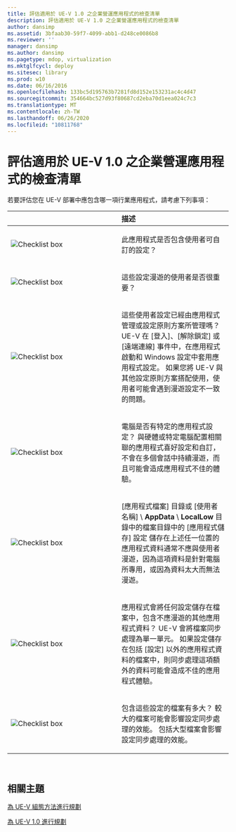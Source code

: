 ```yaml
---
title: 評估適用於 UE-V 1.0 之企業營運應用程式的檢查清單
description: 評估適用於 UE-V 1.0 之企業營運應用程式的檢查清單
author: dansimp
ms.assetid: 3bfaab30-59f7-4099-abb1-d248ce0086b8
ms.reviewer: ''
manager: dansimp
ms.author: dansimp
ms.pagetype: mdop, virtualization
ms.mktglfcycl: deploy
ms.sitesec: library
ms.prod: w10
ms.date: 06/16/2016
ms.openlocfilehash: 133bc5d195763b7281fd8d152e153231ac4c4d47
ms.sourcegitcommit: 354664bc527d93f80687cd2eba70d1eea024c7c3
ms.translationtype: MT
ms.contentlocale: zh-TW
ms.lasthandoff: 06/26/2020
ms.locfileid: "10811768"
---
```

# 評估適用於 UE-V 1.0 之企業營運應用程式的檢查清單


若要評估您在 UE-V 部署中應包含哪一項行業應用程式，請考慮下列事項：

<table>
<colgroup>
<col width="50%" />
<col width="50%" />
</colgroup>
<thead>
<tr class="header">
<th align="left"></th>
<th align="left">描述</th>
</tr>
</thead>
<tbody>
<tr class="odd">
<td align="left"><img src="images/checklistbox.gif" alt="Checklist box" /></td>
<td align="left"><p>此應用程式是否包含使用者可自訂的設定？</p></td>
</tr>
<tr class="even">
<td align="left"><img src="images/checklistbox.gif" alt="Checklist box" /></td>
<td align="left"><p>這些設定漫遊的使用者是否很重要？</p></td>
</tr>
<tr class="odd">
<td align="left"><img src="images/checklistbox.gif" alt="Checklist box" /></td>
<td align="left"><p>這些使用者設定已經由應用程式管理或設定原則方案所管理嗎？ UE-V 在 [登入]、[解除鎖定] 或 [遠端連線] 事件中，在應用程式啟動和 Windows 設定中套用應用程式設定。 如果您將 UE-V 與其他設定原則方案搭配使用，使用者可能會遇到漫遊設定不一致的問題。</p></td>
</tr>
<tr class="even">
<td align="left"><img src="images/checklistbox.gif" alt="Checklist box" /></td>
<td align="left"><p>電腦是否有特定的應用程式設定？ 與硬體或特定電腦配置相關聯的應用程式喜好設定和自訂，不會在多個會話中持續漫遊，而且可能會造成應用程式不佳的體驗。</p></td>
</tr>
<tr class="odd">
<td align="left"><img src="images/checklistbox.gif" alt="Checklist box" /></td>
<td align="left"><p>[應用程式檔案] 目錄或 [使用者 <strong> </strong> 名稱] \ <strong> AppData </strong>  \  <strong> LocalLow </strong> 目錄中的檔案目錄中的 [應用程式儲存] 設定 儲存在上述任一位置的應用程式資料通常不應與使用者漫遊，因為這項資料是針對電腦所專用，或因為資料太大而無法漫遊。</p></td>
</tr>
<tr class="even">
<td align="left"><img src="images/checklistbox.gif" alt="Checklist box" /></td>
<td align="left"><p>應用程式會將任何設定儲存在檔案中，包含不應漫遊的其他應用程式資料？ UE-V 會將檔案同步處理為單一單元。 如果設定儲存在包括 [設定] 以外的應用程式資料的檔案中，則同步處理這項額外的資料可能會造成不佳的應用程式體驗。</p></td>
</tr>
<tr class="odd">
<td align="left"><img src="images/checklistbox.gif" alt="Checklist box" /></td>
<td align="left"><p>包含這些設定的檔案有多大？ 較大的檔案可能會影響設定同步處理的效能。 包括大型檔案會影響設定同步處理的效能。</p></td>
</tr>
</tbody>
</table>

 

## 相關主題


[為 UE-V 組態方法進行規劃](planning-for-ue-v-configuration-methods.md)

[為 UE-V 1.0 進行規劃](planning-for-ue-v-10.md)

 

 





